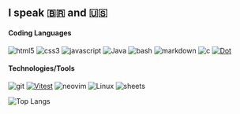 ## I speak 🇧🇷 and 🇺🇸

#### Coding Languages
![html5](https://img.shields.io/badge/HTML5-E34F26?style=for-the-badge&logo=html5&logoColor=white)
![css3](https://img.shields.io/badge/CSS3-1572B6?style=for-the-badge&logo=css3&logoColor=white)
![javascript](https://img.shields.io/badge/JavaScript-323330?style=for-the-badge&logo=javascript&logoColor=F7DF1E)
![Java](https://img.shields.io/badge/java-%23ED8B00.svg?style=for-the-badge&logo=openjdk&logoColor=white)
![bash](https://img.shields.io/badge/GNU%20Bash-4EAA25?style=for-the-badge&logo=GNU%20Bash&logoColor=white)
![markdown](https://img.shields.io/badge/Markdown-000000?style=for-the-badge&logo=markdown&logoColor=white)
![c](https://img.shields.io/badge/C-00599C?style=for-the-badge&logo=c&logoColor=white)
[![Dot](https://img.shields.io/badge/Dot-blue?style=for-the-badge)](https://)

#### Technologies/Tools
<!-- ![nodejs](https://img.shields.io/badge/Node%20js-339933?style=for-the-badge&logo=nodedotjs&logoColor=white) -->
![git](https://img.shields.io/badge/GIT-E44C30?style=for-the-badge&logo=git&logoColor=white)
[![Vitest](https://img.shields.io/static/v1?label=&message=Vitest&color=453&style=for-the-badge&logo=vitest)](https://)
![neovim](https://img.shields.io/badge/NeoVim-%2357A143.svg?&style=for-the-badge&logo=neovim&logoColor=white)
![Linux](https://img.shields.io/badge/Linux-FCC624?style=for-the-badge&logo=linux&logoColor=black)
![sheets](https://img.shields.io/badge/Google%20Sheets-34A853?style=for-the-badge&logo=google-sheets&logoColor=white)
<!-- ![docker](https://img.shields.io/badge/Docker-2CA5E0?style=for-the-badge&logo=docker&logoColor=white) -->
<!-- ![shell](https://img.shields.io/badge/Shell_Script-121011?style=for-the-badge&logo=gnu-bash&logoColor=white) -->
<!--![debian](https://img.shields.io/badge/Debian-A81D33?style=for-the-badge&logo=debian&logoColor=white)-->
<!--![firefox](https://img.shields.io/badge/Firefox_Browser-FF7139?style=for-the-badge&logo=Firefox-Browser&logoColor=white)-->

![Top Langs](https://github-readme-stats.vercel.app/api/top-langs/?username=wilyJ80&layout=compact&theme=transparent)
